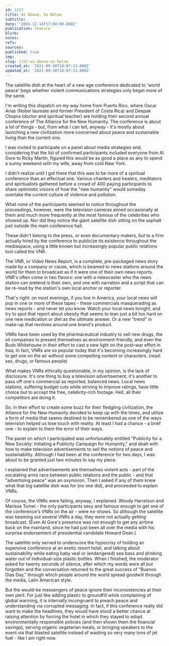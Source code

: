 ```yaml
---
id: 1157
title: As Above, So Below
subtitle: 
date: '2003-12-14T17:00:00.000Z'
publication: feature
blurb: 
notes: 
refs: 
sources: 
published: true
img: 
slug: 1157-as-above-so-below
created_at: '2021-09-30T18:07:13.000Z'
updated_at: '2021-09-30T18:07:13.000Z'
---
```

The satellite dish at the heart of a new age conference dedicated to 'world peace' begs whether violent communications strategies only beget more of the same.

I'm writing this dispatch on my way home from Puerto Rico, where Oscar Arias (Nobel laureate and former President of Costa Rica) and Deepak Chopra (doctor and spiritual teacher) are holding their second annual conference of The Alliance for the New Humanity. The conference is about a lot of things - but, from what I can tell, anyway - it's mostly about launching a new civilization more concerned about peace and sustainable living than the current one.

I was invited to participate on a panel about media strategies and, considering that the list of confirmed participants included everyone from Al Gore to Ricky Martin, figured this would be as good a place as any to spend a sunny weekend with my wife, away from cold New York.

I didn't realize until I got there that this was to be more of a spiritual conference than an effectual one. Various chanters and healers, meditators and spiritualists gathered before a crowd of 400 paying participants to share optimistic visions of how the "new humanity" would someday overtake the current culture of violence and pollution.

What none of the participants seemed to notice throughout the proceedings, however, were the television cameras aimed occasionally at them and much more frequently at the most famous of the celebrities who showed up. Nor did they notice the giant satellite dish sitting on the asphalt just outside the main conference hall.

These didn't belong to the press, or even documentary makers, but to a firm actually hired by the conference to publicize its existence throughout the mediaspace, using a little known but increasingly popular public relations tool called the VNR.

The VNR, or Video News Report, is a complete, pre-packaged news story made by a company or cause, which is beamed to news stations around the world for them to broadcast as if it were one of their own news reports. VNR's often come in two flavors: one with a newscaster who the news station can pretend is their own, and one with narration and a script that can be re-read by the station's own local anchor or reporter.

That's right: on most evenings, if you live in America, your local news will pop in one or more of these tapes - these commercials masquerading as news reports - and never let you know. Watch your local news tonight, and try to spot that report about obesity that seems to lean just a bit too hard on one new medication or diet as the ultimate answer. Or a new "trend" in make-up that revolves around one brand's product.

VNRs have been used by the pharmaceutical industry to sell new drugs, the oil companies to present themselves as environment-friendly, and even the Bush Whitehouse in their effort to cast a new light on the post-war effort in Iraq. In fact, VNRs are so popular today that it's becoming increasingly hard to get one on the air without some compelling content or characters. (read: sex, drugs, or famous people)

What makes VNRs ethically questionable, in my opinion, is the lack of disclosure. It's one thing to buy a television advertisement; it's another to pass off one's commercial as reported, balanced news. Local news stations, suffering budget cuts while striving to improve ratings, have little choice but to accept the free, celebrity-rich footage. Hell, all their competitors are doing it.

So, in their effort to create some buzz for their fledgling civilization, the Alliance for the New Humanity decided to keep up with the times, and utilize a form of media that seems destined to be remembered as one of the ways television helped us lose touch with reality. At least I had a chance - a brief one - to explain to them the error of their ways.

The panel on which I participated was unfortunately entitled "Publicity for a New Society: Initiating a Publicity Campaign for Humanity," and dealt with how to make television advertisements to sell the notions of peace and sustainability. Although I had been at the conference for two days, I was about to be granted just two minutes to say my piece.

I explained that advertisements are themselves violent acts - part of the escalating arms race between public relations and the public - and that "advertising peace" was an oxymoron. Then I asked if any of them knew what that big satellite dish was for (no one did), and proceeded to explain VNRs.

Of course, the VNRs were failing, anyway, I explained. Woody Harrelson and Marissa Tomei - the only participants sexy and famous enough to get one of the conference's VNRs on the air - were no-shows. So although the satellite was beaming out several VNRs a day, they were not actually getting broadcast. (Even Al Gore's presence was not enough to get any airtime back on the mainland, since he had just been all over the media with his surprise endorsement of presidential candidate Howard Dean.)

The satellite only served to underscore the hypocrisy of holding an expensive conference at an exotic resort hotel, and talking about sustainability while eating baby veal or (endangered) sea bass and drinking water out of individual-size plastic bottles. When I finished, the moderator asked for twenty seconds of silence, after which my words were all but forgotten and the conversation returned to the great success of "Buenos Dias Day," through which people around the world spread goodwill through the media, Latin American style.

But the would-be messengers of peace ignore their inconsistencies at their own peril. For just like adding plastic to groundfill while complaining of global warming, it is internally incongruent to preach peace and understanding via corrupted messaging. In fact, if this conference really did want to make the headlines, they would have stood a better chance at raising attention by forcing the hotel in which they stayed to adopt environmentally responsible policies (and then shown them the financial savings), serving organic vegetarian meals, or bringing speakers to the event via that blasted satellite instead of wasting so very many tons of jet fuel - like I am right now.

